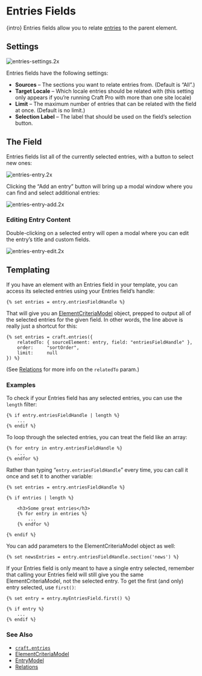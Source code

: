 # Entries Fields

{intro} Entries fields allow you to relate [entries](sections-and-entries.md) to the parent element.

## Settings

![entries-settings.2x](https://craftcmsassets.craftcdn.com/images/docs/field-types/entries/entries-settings.2x.png)

Entries fields have the following settings:

- **Sources** – The sections you want to relate entries from. (Default is “All”.)
- **Target Locale** – Which locale entries should be related with (this setting only appears if you’re running Craft Pro with more than one site locale)
- **Limit** – The maximum number of entries that can be related with the field at once. (Default is no limit.)
- **Selection Label** – The label that should be used on the field’s selection button.

## The Field

Entries fields list all of the currently selected entries, with a button to select new ones:

![entries-entry.2x](https://craftcmsassets.craftcdn.com/images/docs/field-types/entries/entries-entry.2x.jpg)

Clicking the “Add an entry” button will bring up a modal window where you can find and select additional entries:

![entries-entry-add.2x](https://craftcmsassets.craftcdn.com/images/docs/field-types/entries/entries-entry-add.2x.jpg)

### Editing Entry Content

Double-clicking on a selected entry will open a modal where you can edit the entry’s title and custom fields.

![entries-entry-edit.2x](https://craftcmsassets.craftcdn.com/images/docs/field-types/entries/entries-entry-edit.2x.jpg)

## Templating

If you have an element with an Entries field in your template, you can access its selected entries using your Entries field’s handle:

```twig
{% set entries = entry.entriesFieldHandle %}
```

That will give you an [ElementCriteriaModel](templating/elementcriteriamodel.md) object, prepped to output all of the selected entries for the given field. In other words, the line above is really just a shortcut for this:

```twig
{% set entries = craft.entries({
    relatedTo: { sourceElement: entry, field: "entriesFieldHandle" },
    order:     "sortOrder",
    limit:     null
}) %}
```

(See [Relations](relations.md) for more info on the `relatedTo` param.)

### Examples

To check if your Entries field has any selected entries, you can use the `length` filter:

```twig
{% if entry.entriesFieldHandle | length %}
    ...
{% endif %}
```

To loop through the selected entries, you can treat the field like an array:

```twig
{% for entry in entry.entriesFieldHandle %}
    ...
{% endfor %}
```

Rather than typing “`entry.entriesFieldHandle`” every time, you can call it once and set it to another variable:

```twig
{% set entries = entry.entriesFieldHandle %}

{% if entries | length %}

    <h3>Some great entries</h3>
    {% for entry in entries %}
        ...
    {% endfor %}

{% endif %}
```

You can add parameters to the ElementCriteriaModel object as well:

```twig
{% set newsEntries = entry.entriesFieldHandle.section('news') %}
```

If your Entries field is only meant to have a single entry selected, remember that calling your Entries field will still give you the same ElementCriteriaModel, not the selected entry. To get the first (and only) entry selected, use `first()`:

```twig
{% set entry = entry.myEntriesField.first() %}

{% if entry %}
    ...
{% endif %}
```

### See Also

- [`craft.entries`](templating/craft.entries.md)
- [ElementCriteriaModel](templating/elementcriteriamodel.md)
- [EntryModel](templating/entrymodel.md)
- [Relations](relations.md)

